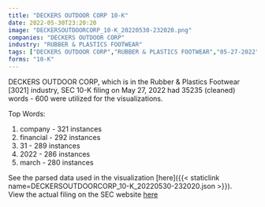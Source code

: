 ```yaml
---
title: "DECKERS OUTDOOR CORP 10-K"
date: 2022-05-30T23:20:20
image: "DECKERSOUTDOORCORP_10-K_20220530-232020.png"
companies: "DECKERS OUTDOOR CORP"
industry: "RUBBER & PLASTICS FOOTWEAR"
tags: ["DECKERS OUTDOOR CORP","RUBBER & PLASTICS FOOTWEAR","05-27-2022","10-K"]
forms: "10-K"
---
```

DECKERS OUTDOOR CORP, which is in the Rubber & Plastics Footwear [3021] industry, SEC 10-K filing on May 27, 2022 had 35235 (cleaned) words - 600 were utilized for the visualizations.

Top Words:
1. company - 321 instances
2. financial - 292 instances
3. 31 - 289 instances
4. 2022 - 286 instances
5. march - 280 instances


See the parsed data used in the visualization [here]({{< staticlink name=DECKERSOUTDOORCORP_10-K_20220530-232020.json >}}).  
View the actual filing on the SEC website [here](https://www.sec.gov/Archives/edgar/data/910521/0000910521-22-000017.txt)